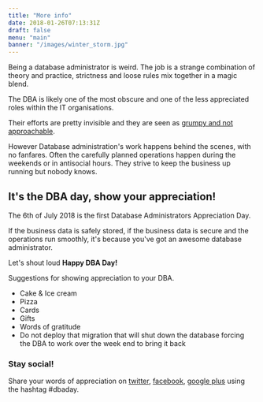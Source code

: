 ```yaml
---
title: "More info"
date: 2018-01-26T07:13:31Z
draft: false
menu: "main"
banner: "/images/winter_storm.jpg"
---
```


Being a database administrator is weird. The job is a strange combination of theory and practice, strictness and loose rules mix together in a magic blend.

The DBA is likely one of the most obscure and one of the less appreciated roles within the IT organisations.

Their efforts are pretty invisible and they are seen as [grumpy and not approachable](http://www.sqlskills.com/insidercontent/201204/20120416newsletter.pdf).

However Database administration's work happens behind the scenes, with no fanfares. Often the carefully planned operations happen during the weekends or in antisocial hours. They strive to keep the business up running but nobody knows.

## It's the DBA day, show your appreciation!

The 6th of July 2018 is the first Database Administrators Appreciation Day.

If the business data is safely stored, if the business data is secure and the operations run smoothly, it's because you've got an awesome database administrator.

Let's shout loud **Happy DBA Day!**

Suggestions for showing appreciation to your DBA.


* Cake & Ice cream
* Pizza
* Cards
* Gifts
* Words of gratitude
* Do not deploy that migration that will shut down the database forcing the DBA to work over the week end to bring it back

### Stay social!

Share your words of appreciation on [twitter](https://twitter.com/), [facebook](https://www.facebook.com/), [google plus](https://plus.google.com/) using the hashtag #dbaday.

